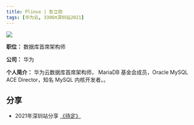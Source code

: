 ```yaml
---
title: Plinux | 彭立勋
tags: [华为云, 3306π深圳站2021]
---
```


![](https://3306pai-1255499614.cos.ap-guangzhou.myqcloud.com/sz2021/%E5%BD%AD%E7%AB%8B%E5%8B%8B.jpg)


**职位：** 数据库首席架构师

**公司：** 华为

**个人简介：** 华为云数据库首席架构师， MariaDB 基金会成员，Oracle MySQL ACE Director，知名 MySQL 内核开发者。。

## 分享
*  2021年深圳站分享 [《待定》](http://hdxu.cn/FWy1R)
